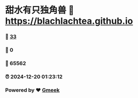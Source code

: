 # 甜水有只独角兽 :link: https://blachlachtea.github.io 
### :page_facing_up: [33](https://blachlachtea.github.io/tag.html) 
### :speech_balloon: 0 
### :hibiscus: 65562 
### :alarm_clock: 2024-12-20 01:23:12 
### Powered by :heart: [Gmeek](https://github.com/Meekdai/Gmeek)
